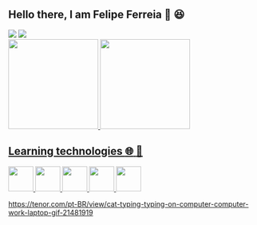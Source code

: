 ## Hello there, I am Felipe Ferreia :wave: :satisfied: <br>

<div>
  <a href="https://https://www.linkedin.com/in/felipe-da-silva-ferreira-0a22a51a6/)" target="_blank"><img src="https://img.shields.io/badge/-LinkedIn-%230077B5?style=for-the-badge&logo=linkedin&logoColor=white" target="_blank"></a>
  <a href = "mailto:contato@seu-usuário-aqui"><img src="https://img.shields.io/badge/Gmail-D14836?style=for-the-badge&logo=gmail&logoColor=white" target="_blank"></a>
  
</div>

<div>
<a href="https://github.com/FF857">
<img height="180em" src="https://github-readme-stats.vercel.app/api/top-langs/?username=FF857&layout=compact&langs_count=7&theme=onedark"/>
<img height="180em" src="https://github-readme-stats.vercel.app/api?username=FF857&show_icons=true&theme=onedark&include_all_commits=true&count_private=true"/>
</div>

## Learning technologies :globe_with_meridians: :memo:

<div>
  <img src="https://cdn.jsdelivr.net/gh/devicons/devicon/icons/javascript/javascript-original.svg" width="50" height="50"/>
  <img src="https://cdn.jsdelivr.net/gh/devicons/devicon/icons/html5/html5-original.svg" width="50" height="50"/>
  <img src="https://cdn.jsdelivr.net/gh/devicons/devicon/icons/css3/css3-original.svg" width="50" height="50"/>
  <img src="https://cdn.jsdelivr.net/gh/devicons/devicon/icons/git/git-original.svg" width="50" height="50"/>
  <img src="https://cdn.jsdelivr.net/gh/devicons/devicon/icons/python/python-original.svg" width="50" height="50"/>                          
</div>

https://tenor.com/pt-BR/view/cat-typing-typing-on-computer-computer-work-laptop-gif-21481919
